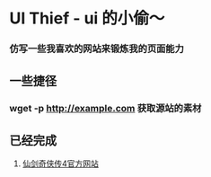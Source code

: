 # UI Thief - ui 的小偷～

### 仿写一些我喜欢的网站来锻炼我的页面能力

## 一些捷径

### wget -p http://example.com 获取源站的素材

## 已经完成

1. [仙剑奇侠传4官方网站](http://pal5.baiyou100.com/2401000.asp)
